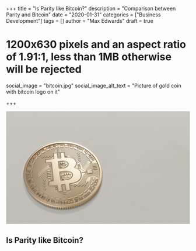 +++
title = "Is Parity like Bitcoin?"
description = "Comparison between Parity and Bitcoin"
date = "2020-01-31"
categories = ["Business Development"]
tags = []
author = "Max Edwards"
draft = true
# 1200x630 pixels and an aspect ratio of 1.91:1, less than 1MB otherwise will be rejected
social_image = "bitcoin.jpg"
social_image_alt_text = "Picture of gold coin with bitcoin logo on it"

+++

![Picture of golf coin with large letter B on it represting the Bitcoin logo](bitcoin.jpg)

## Is Parity like Bitcoin?
